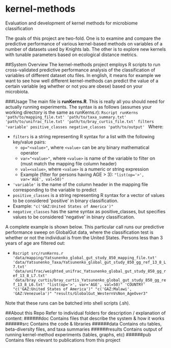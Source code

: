 # kernel-methods
Evaluation and development of kernel methods for microbiome classification

The goals of this project are two-fold. One is to examine and compare the predictive performance of various kernel-based methods on variables of a number of datasets used by Knights lab. The other is to explore new kernels with tunable parameters based on ecological distance metrics. 

##System Overview
The kernel-methods project employs R scripts to run cross-validated predictive performance analysis of the classification of variables of different dataset otu files. In english, it means for example we want to see how well different kernel-methods can predict the value of a certain variable (eg whether or not you are obese) based on your microbiota.

###Usage
The main file is **runKerns.R**. This is really all you should need for actually running experiments. The syntax is as follows (assumes your working directory is the same as runKerns.r):
`Rscript runKerns 'path/to/mapping_file.txt' 'path/to/taxa_summary.txt' 'path/to/unifrac_file.txt' 'path/to/bray_curtis_file.txt' filters 'variable' positive_classes negative_classes 'path/to/output' `
Where:
* `filters` is a string representing R syntax for a list with the following key/value pairs:
  * `op="<value>"`, where `<value>` can be any binary mathematical operator
  * `var="<value>"`, where `<value>` is name of the variable to filter on (must match the mapping file column header)
  * `val=<value>`, where `<value>` is a numeric or string expression
  * Example (filter for persons having AGE > 3): `"list(op='>', var='AGE', val=50)"`
* `'variable'` is the name of the column header in the mapping file corresponding to the variable to predict
* `positive_classes` is a string representing R syntax for a vector of values to be considered 'positive' in binary classification.
 * Example: `"c('GAZ:United States of America')"`
* `negative_classes` has the same syntax as positive_classes, but specifies values to be considered 'negative' in binary classification.

A complete example is shown below. This particular call runs our predictive performance sweep on GlobalGut data, where the classification test is whether or not the individual is from the United States. Persons less than 3 years of age are filtered out:
* `Rscript src/runKerns.r 'data/mapping/Yatsunenko_global_gut_study_850_mapping_file.txt' 'data/Yatsunenko_Taxa/Yatsunenko_global_gut_study_850_gg_ref_13_8_L7.txt' 'data/unifrac/weighted_unifrac_Yatsunenko_global_gut_study_850_gg_ref_13_8_L7.txt' 'data/bray_curtis/bray_curtis_Yatsunenko_global_gut_study_850_gg_ref_13_8_L6.txt' "list(op='>', var='AGE', val=50)" 'COUNTRY' "c('GAZ:United States of America')" "c('GAZ:Malawi', 'GAZ:Venezuela')" "results/GlobalGut_WesternVsNon_AgeOver3"`

Note that these runs can be batched into shell scripts (.sh).

##About this Repo
Refer to individual folders for description / explanation of content:
######doc
Contains files that describe the system & how it works
######src
Contains the code & libraries
######data
Contains otu tables, beta-diversity files, and taxa summaries
######results
Contains output of running kernel-method experiments (tables, graphs, etc)
######pub
Contains files relevant to publications from this project
